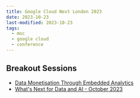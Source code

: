 ```yaml
---
title: Google Cloud Next London 2023
date: 2023-10-23
last-modified: 2023-10-23
tags:
  - moc
  - google cloud
  - conference
---
```


## Breakout Sessions

- [Data Monetisation Through Embedded Analytics](notes/Data%20Monetisation%20Through%20Embedded%20Analytics.md)
- [What's Next for Data and AI - October 2023](notes/What's%20Next%20for%20Data%20and%20AI%20-%20October%202023.md)